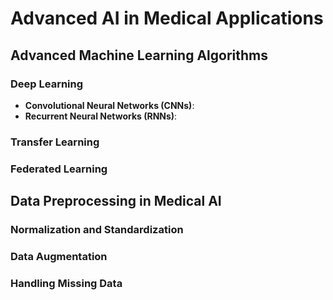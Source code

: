 # Advanced AI in Medical Applications

## Advanced Machine Learning Algorithms

### Deep Learning
- **Convolutional Neural Networks (CNNs)**:
- **Recurrent Neural Networks (RNNs)**:

### Transfer Learning

### Federated Learning

## Data Preprocessing in Medical AI

### Normalization and Standardization

### Data Augmentation

### Handling Missing Data